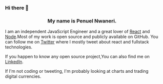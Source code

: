 ### Hi there 👋


  <h3 align="center">My name is Penuel Nwaneri.</h3>

I am an independent JavaScript Engineer and a great lover of [React](https://github.com/facebook/react) and [Node](https://github.com/nodejs).Most of my work is open source and publicly available on GitHub. You can follow me on [Twitter](https://mobile.twitter.com/home) where I mostly tweet about react and fullstack technologies.




If you happen to know any open source project,You can also find me on [LinkedIn](https://www.linkedin.com/mwlite/in/penuel-nwaneri-8b4690195).

If I'm not coding or tweeting, I'm probably looking at charts and trading digital currencies.


<!--
**PenuelCodes/PenuelCodes** is a ✨ _special_ ✨ repository because its `README.md` (this file) appears on your GitHub profile.

Here are some ideas to get you started:

- 🔭 I’m currently working on ...
- 🌱 I’m currently learning ...
- 👯 I’m looking to collaborate on ...
- 🤔 I’m looking for help with ...
- 💬 Ask me about ...
- 📫 How to reach me: ...
- 😄 Pronouns: ...
- ⚡ Fun fact: ...
-->

